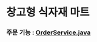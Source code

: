 # 창고형 식자재 마트
### 주문 기능 : [OrderService.java](https://github.com/doriver/mini/blob/master/src/main/java/com/ex/mini/shop/application/OrderService.java)
